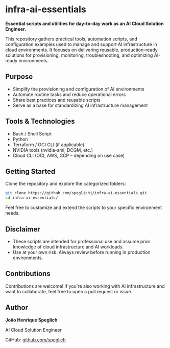 # infra-ai-essentials

**Essential scripts and utilities for day-to-day work as an AI Cloud Solution Engineer.**

This repository gathers practical tools, automation scripts, and configuration examples used to manage and support AI infrastructure in cloud environments. It focuses on delivering reusable, production-ready solutions for provisioning, monitoring, troubleshooting, and optimizing AI-ready environments.

## Purpose

* Simplify the provisioning and configuration of AI environments
* Automate routine tasks and reduce operational errors
* Share best practices and reusable scripts
* Serve as a base for standardizing AI infrastructure management

## Tools & Technologies

* Bash / Shell Script
* Python
* Terraform / OCI CLI (if applicable)
* NVIDIA tools (nvidia-smi, DCGM, etc.)
* Cloud CLI (OCI, AWS, GCP – depending on use case)

## Getting Started

Clone the repository and explore the categorized folders:

```bash
git clone https://github.com/speglichj/infra-ai-essentials.git
cd infra-ai-essentials/
```

Feel free to customize and extend the scripts to your specific environment needs.

## Disclaimer

* These scripts are intended for professional use and assume prior knowledge of cloud infrastructure and AI workloads.
* Use at your own risk. Always review before running in production environments.

## Contributions

Contributions are welcome! If you're also working with AI infrastructure and want to collaborate, feel free to open a pull request or issue.


## Author

**João Henrique Speglich**

AI Cloud Solution Engineer

GitHub: [github.com/speglich](https://github.com/speglich)
